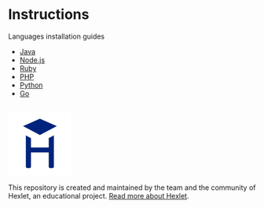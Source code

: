 # Instructions

Languages installation guides

* [Java](/java.md)
* [Node.js](/nodejs.md)
* [Ruby](/ruby.md)
* [PHP](/php.md)
* [Python](/python.md)
* [Go](/go.md)

##
[![Hexlet Ltd. logo](https://raw.githubusercontent.com/Hexlet/assets/master/images/hexlet_logo128.png)](https://hexlet.io/pages/about?utm_source=github&utm_medium=link&utm_campaign=instructions)

This repository is created and maintained by the team and the community of Hexlet, an educational project. [Read more about Hexlet](https://hexlet.io/pages/about?utm_source=github&utm_medium=link&utm_campaign=instructions).
##

